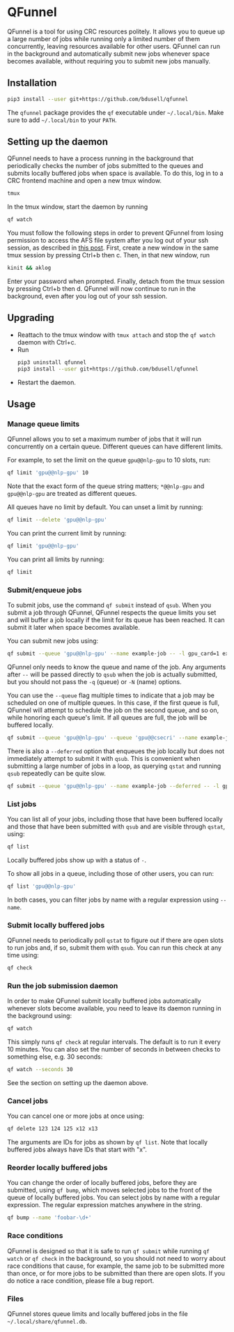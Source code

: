 # QFunnel

QFunnel is a tool for using CRC resources politely. It allows you to queue up a
large number of jobs while running only a limited number of them concurrently,
leaving resources available for other users. QFunnel can run in the background
and automatically submit new jobs whenever space becomes available, without
requiring you to submit new jobs manually.

## Installation

```sh
pip3 install --user git+https://github.com/bdusell/qfunnel
```

The `qfunnel` package provides the `qf` executable under `~/.local/bin`. Make
sure to add `~/.local/bin` to your `PATH`.

## Setting up the daemon

QFunnel needs to have a process running in the background that periodically
checks the number of jobs submitted to the queues and submits locally buffered
jobs when space is available. To do this, log in to a CRC frontend machine and
open a new tmux window.

```sh
tmux
```

In the tmux window, start the daemon by running
```sh
qf watch
```

You must follow the following steps in order to prevent QFunnel from losing
permission to access the AFS file system after you log out of your ssh session,
as described in
[this post](https://unix.stackexchange.com/questions/301530/why-do-i-get-permission-denied-error-when-i-log-out-of-the-ssh-session).
First, create a new window in the same tmux session by pressing Ctrl+b then c.
Then, in that new window, run
```sh
kinit && aklog
```
Enter your password when prompted. Finally, detach from the tmux session by
pressing Ctrl+b then d. QFunnel will now continue to run in the background,
even after you log out of your ssh session.

## Upgrading

* Reattach to the tmux window with `tmux attach` and stop the `qf watch`
  daemon with Ctrl+c.
* Run
  ```sh
  pip3 uninstall qfunnel
  pip3 install --user git+https://github.com/bdusell/qfunnel
  ```
* Restart the daemon.

## Usage

### Manage queue limits

QFunnel allows you to set a maximum number of jobs that it will run
concurrently on a certain queue. Different queues can have different limits.

For example, to set the limit on the queue `gpu@@nlp-gpu` to 10 slots, run:

```sh
qf limit 'gpu@@nlp-gpu' 10
```

Note that the exact form of the queue string matters; `*@@nlp-gpu` and
`gpu@@nlp-gpu` are treated as different queues.

All queues have no limit by default. You can unset a limit by running:

```sh
qf limit --delete 'gpu@@nlp-gpu'
```

You can print the current limit by running:

```sh
qf limit 'gpu@@nlp-gpu'
```

You can print all limits by running:

```sh
qf limit
```

### Submit/enqueue jobs

To submit jobs, use the command `qf submit` instead of `qsub`. When you submit
a job through QFunnel, QFunnel respects the queue limits you set and will
buffer a job locally if the limit for its queue has been reached. It can submit
it later when space becomes available.

You can submit new jobs using:

```sh
qf submit --queue 'gpu@@nlp-gpu' --name example-job -- -l gpu_card=1 example_job.bash
```

QFunnel only needs to know the queue and name of the job. Any arguments after
`--` will be passed directly to `qsub` when the job is actually submitted, but
you should not pass the `-q` (queue) or `-N` (name) options.

You can use the `--queue` flag multiple times to indicate that a job may be
scheduled on one of multiple queues. In this case, if the first queue is full,
QFunnel will attempt to schedule the job on the second queue, and so on, while
honoring each queue's limit. If all queues are full, the job will be buffered
locally.

```sh
qf submit --queue 'gpu@@nlp-gpu' --queue 'gpu@@csecri' --name example-job -- -l gpu_card=1 example_job.bash
```

There is also a `--deferred` option that enqueues the job locally but does
not immediately attempt to submit it with `qsub`. This is convenient when
submitting a large number of jobs in a loop, as querying `qstat` and running
`qsub` repeatedly can be quite slow.

```sh
qf submit --queue 'gpu@@nlp-gpu' --name example-job --deferred -- -l gpu_card=1 example_job.bash
```

### List jobs

You can list all of your jobs, including those that have been buffered locally
and those that have been submitted with `qsub` and are visible through `qstat`,
using:

```sh
qf list
```

Locally buffered jobs show up with a status of `-`.

To show all jobs in a queue, including those of other users, you can run:

```sh
qf list 'gpu@@nlp-gpu'
```

In both cases, you can filter jobs by name with a regular expression using
`--name`.

### Submit locally buffered jobs

QFunnel needs to periodically poll `qstat` to figure out if there are open
slots to run jobs and, if so, submit them with `qsub`. You can run this check
at any time using:

```sh
qf check
```

### Run the job submission daemon

In order to make QFunnel submit locally buffered jobs automatically whenever
slots become available, you need to leave its daemon running in the background
using:

```sh
qf watch
```

This simply runs `qf check` at regular intervals. The default is to run it
every 10 minutes. You can also set the number of seconds in between checks to
something else, e.g. 30 seconds:

```sh
qf watch --seconds 30
```

See the section on setting up the daemon above.

### Cancel jobs

You can cancel one or more jobs at once using:

```sh
qf delete 123 124 125 x12 x13
```

The arguments are IDs for jobs as shown by `qf list`. Note that locally
buffered jobs always have IDs that start with "x".

### Reorder locally buffered jobs

You can change the order of locally buffered jobs, before they are submitted,
using `qf bump`, which moves selected jobs to the front of the queue of locally
buffered jobs. You can select jobs by name with a regular expression. The
regular expression matches anywhere in the string.

```sh
qf bump --name 'foobar-\d+'
```

### Race conditions

QFunnel is designed so that it is safe to run `qf submit` while running `qf
watch` or `qf check` in the background, so you should not need to worry about
race conditions that cause, for example, the same job to be submitted more than
once, or for more jobs to be submitted than there are open slots. If you do
notice a race condition, please file a bug report.

### Files

QFunnel stores queue limits and locally buffered jobs in the file
`~/.local/share/qfunnel.db`.
